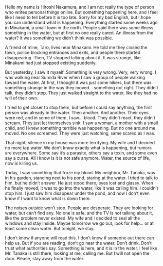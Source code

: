 Hello my name is Hiroshi Nakamura, and I am not really the type of person who writes personal things online. But something happening here, and I feel like I need to tell before it is too late. Sorry for my bad English, but I hope you can understand what is happening. Everything started some weeks ago in Minakami, a small town in the north. People said there was some illness, something in the water, but at first no one really cared. An illness from the water? It was something we didn’t think was possible.

A friend of mine, Taro, lives near Minakami. He told me they closed the town, police blocking entrances and exits, and people there started disappearing. Then, TV stopped talking about it. It was strange, like Minakami had just stopped existing suddenly.

But yesterday, I saw it myself. Something is very wrong. Very, very wrong. I was walking near Sumida River when I saw a group of people walking toward the water. At first, I thought it was just some hikers, but there was something strange in the way they moved… something not right. They didn’t talk, they didn’t stop. They just walked straight to the water, like they had no will of their own.

I tried to get closer to stop them, but before I could say anything, the first person was already in the water. Then another. And another. Their eyes were red, and in some of them, I saw... blood. They didn’t react, they didn’t scream. They just let themselves sink. I saw a woman, a mother with a small child, and I knew something terrible was happening. But no one around me moved. No one screamed. They were just watching, same scared as I was.

That night, silence in my house was more terrifying. My wife and I decided no more tap water. We don’t know exactly what is happening, but rumors are everywhere. Some say it’s a parasite, others say a toxin, and some even say a curse. All I know is it is not safe anymore. Water, the source of life, now is killing us.

Today, I saw something that froze my blood. My neighbor, Mr. Tanaka, was in his garden, standing next to his pond, staring at the water. I tried to talk to him, but he didn’t answer. He just stood there, eyes lost and glassy. When he finally moved, it was to go into the water, like it was calling him. I couldn’t stop him. I just saw him disappear under the pond, and now I don’t even know if I want to know what is down there.

The noises outside won’t stop. People are desperate. They are looking for water, but can’t find any. No one is safe, and the TV is not talking about it, like the problem never existed. My wife and I decided to seal all the windows and stay inside. Maybe tomorrow we go out, look for help… or at least some clean water. But tonight, we stay.

I don’t know if anyone will read this. I don’t know if someone out there can help us. But if you are reading, don’t go near the water. Don’t drink. Don’t trust what authorities say. Something is here, and it is in the water. I feel like Mr. Tanaka is still there, looking at me, calling me. But I will not open the door. Please, stay away from the water.